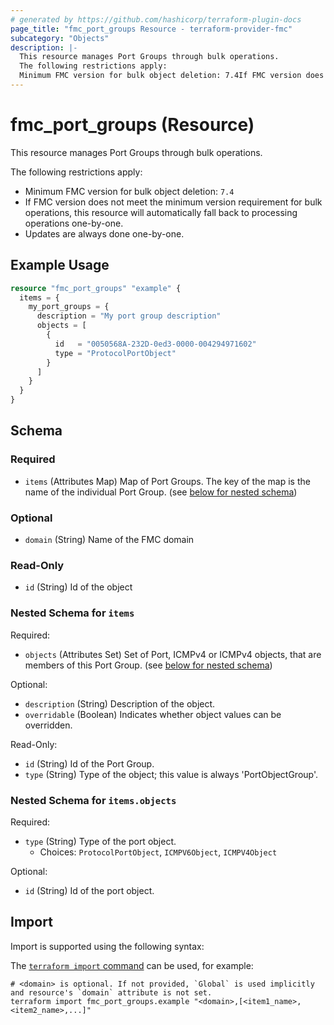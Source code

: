 ```yaml
---
# generated by https://github.com/hashicorp/terraform-plugin-docs
page_title: "fmc_port_groups Resource - terraform-provider-fmc"
subcategory: "Objects"
description: |-
  This resource manages Port Groups through bulk operations.
  The following restrictions apply:
  Minimum FMC version for bulk object deletion: 7.4If FMC version does not meet the minimum version requirement for bulk operations, this resource will automatically fall back to processing operations one-by-one.Updates are always done one-by-one.
---
```


# fmc_port_groups (Resource)

This resource manages Port Groups through bulk operations.

The following restrictions apply:
  - Minimum FMC version for bulk object deletion: `7.4`
  - If FMC version does not meet the minimum version requirement for bulk operations, this resource will automatically fall back to processing operations one-by-one.
  - Updates are always done one-by-one.

## Example Usage

```terraform
resource "fmc_port_groups" "example" {
  items = {
    my_port_groups = {
      description = "My port group description"
      objects = [
        {
          id   = "0050568A-232D-0ed3-0000-004294971602"
          type = "ProtocolPortObject"
        }
      ]
    }
  }
}
```

<!-- schema generated by tfplugindocs -->
## Schema

### Required

- `items` (Attributes Map) Map of Port Groups. The key of the map is the name of the individual Port Group. (see [below for nested schema](#nestedatt--items))

### Optional

- `domain` (String) Name of the FMC domain

### Read-Only

- `id` (String) Id of the object

<a id="nestedatt--items"></a>
### Nested Schema for `items`

Required:

- `objects` (Attributes Set) Set of Port, ICMPv4 or ICMPv4 objects, that are members of this Port Group. (see [below for nested schema](#nestedatt--items--objects))

Optional:

- `description` (String) Description of the object.
- `overridable` (Boolean) Indicates whether object values can be overridden.

Read-Only:

- `id` (String) Id of the Port Group.
- `type` (String) Type of the object; this value is always 'PortObjectGroup'.

<a id="nestedatt--items--objects"></a>
### Nested Schema for `items.objects`

Required:

- `type` (String) Type of the port object.
  - Choices: `ProtocolPortObject`, `ICMPV6Object`, `ICMPV4Object`

Optional:

- `id` (String) Id of the port object.

## Import

Import is supported using the following syntax:

The [`terraform import` command](https://developer.hashicorp.com/terraform/cli/commands/import) can be used, for example:

```shell
# <domain> is optional. If not provided, `Global` is used implicitly and resource's `domain` attribute is not set.
terraform import fmc_port_groups.example "<domain>,[<item1_name>,<item2_name>,...]"
```
